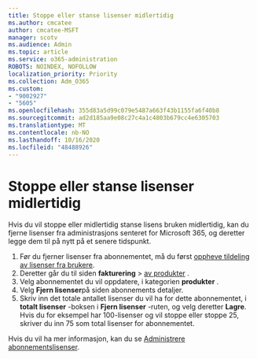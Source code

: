 ```yaml
---
title: Stoppe eller stanse lisenser midlertidig
ms.author: cmcatee
author: cmcatee-MSFT
manager: scotv
ms.audience: Admin
ms.topic: article
ms.service: o365-administration
ROBOTS: NOINDEX, NOFOLLOW
localization_priority: Priority
ms.collection: Adm_O365
ms.custom:
- "9002927"
- "5605"
ms.openlocfilehash: 355d83a5d99c079e5487a663f43b1155fa6f40b8
ms.sourcegitcommit: ad2d185aa9e08c27c4a1c4803b679cc4e6305703
ms.translationtype: MT
ms.contentlocale: nb-NO
ms.lasthandoff: 10/16/2020
ms.locfileid: "48488926"
---
```

# <a name="suspend-or-pause-licenses"></a>Stoppe eller stanse lisenser midlertidig

Hvis du vil stoppe eller midlertidig stanse lisens bruken midlertidig, kan du fjerne lisenser fra administrasjons senteret for Microsoft 365, og deretter legge dem til på nytt på et senere tidspunkt.

1. Før du fjerner lisenser fra abonnementet, må du først [oppheve tildeling av lisenser fra brukere](https://docs.microsoft.com/microsoft-365/admin/manage/remove-licenses-from-users).
2. Deretter går du til siden **fakturering**  >  [av produkter](https://go.microsoft.com/fwlink/p/?linkid=842054) .
3. Velg abonnementet du vil oppdatere, i kategorien **produkter** .
4. Velg **Fjern lisenser**på siden abonnements detaljer.
5. Skriv inn det totale antallet lisenser du vil ha for dette abonnementet, i **totalt lisenser** -boksen i **Fjern lisenser** -ruten, og velg deretter **Lagre**. Hvis du for eksempel har 100-lisenser og vil stoppe eller stoppe 25, skriver du inn 75 som total lisenser for abonnementet.

Hvis du vil ha mer informasjon, kan du se [Administrere abonnementslisenser](https://docs.microsoft.com/microsoft-365/commerce/licenses/buy-licenses).